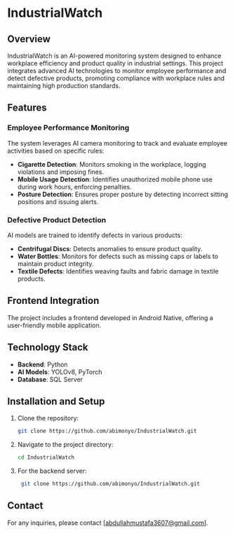 # IndustrialWatch
## Overview
IndustrialWatch is an AI-powered monitoring system designed to enhance workplace efficiency and product quality in industrial settings. This project integrates advanced AI technologies to monitor employee performance and detect defective products, promoting compliance with workplace rules and maintaining high production standards.
## Features
### Employee Performance Monitoring
The system leverages AI camera monitoring to track and evaluate employee activities based on specific rules:
- **Cigarette Detection**: Monitors smoking in the workplace, logging violations and imposing fines.
- **Mobile Usage Detection**: Identifies unauthorized mobile phone use during work hours, enforcing penalties.
- **Posture Detection**: Ensures proper posture by detecting incorrect sitting positions and issuing alerts.
### Defective Product Detection
AI models are trained to identify defects in various products:
- **Centrifugal Discs**: Detects anomalies to ensure product quality.
- **Water Bottles**: Monitors for defects such as missing caps or labels to maintain product integrity.
- **Textile Defects**: Identifies weaving faults and fabric damage in textile products.
## Frontend Integration
The project includes a frontend developed in Android Native, offering a user-friendly mobile application.
## Technology Stack
- **Backend**: Python
- **AI Models**: YOLOv8, PyTorch
- **Database**: SQL Server
## Installation and Setup
1. Clone the repository:
    ```bash
    git clone https://github.com/abimonyo/IndustrialWatch.git
    ```
2. Navigate to the project directory:
    ```bash
    cd IndustrialWatch
    ```
3. For the backend server:
   ```bash
    git clone https://github.com/abimonyo/IndustrialWatch.git
    ```
## Contact
For any inquiries, please contact [abdullahmustafa3607@gmail.com].
